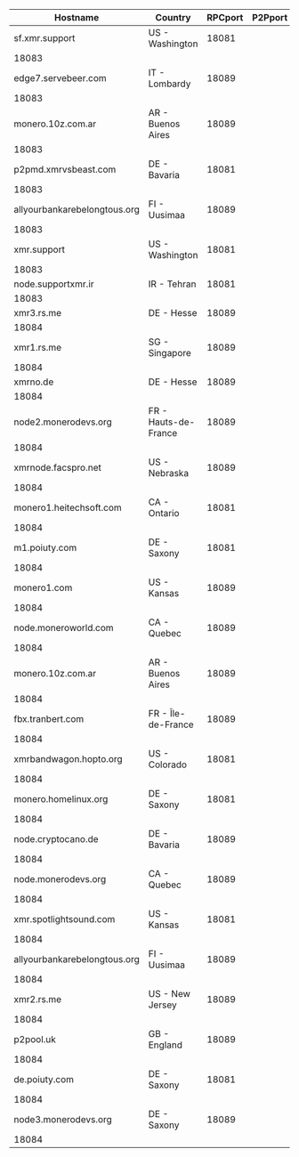 Hostname | Country | RPCport | P2Pport
--- | --- | --- | ---
sf.xmr.support | US - Washington | 18081
 | 18083
edge7.servebeer.com | IT - Lombardy | 18089
 | 18083
monero.10z.com.ar | AR - Buenos Aires | 18089
 | 18083
p2pmd.xmrvsbeast.com | DE - Bavaria | 18081
 | 18083
allyourbankarebelongtous.org | FI - Uusimaa | 18089
 | 18083
xmr.support | US - Washington | 18081
 | 18083
node.supportxmr.ir | IR - Tehran | 18081
 | 18083
xmr3.rs.me | DE - Hesse | 18089
 | 18084
xmr1.rs.me | SG - Singapore | 18089
 | 18084
xmrno.de | DE - Hesse | 18089
 | 18084
node2.monerodevs.org | FR - Hauts-de-France | 18089
 | 18084
xmrnode.facspro.net | US - Nebraska | 18089
 | 18084
monero1.heitechsoft.com | CA - Ontario | 18081
 | 18084
m1.poiuty.com | DE - Saxony | 18081
 | 18084
monero1.com | US - Kansas | 18089
 | 18084
node.moneroworld.com | CA - Quebec | 18089
 | 18084
monero.10z.com.ar | AR - Buenos Aires | 18089
 | 18084
fbx.tranbert.com | FR - Île-de-France | 18089
 | 18084
xmrbandwagon.hopto.org | US - Colorado | 18081
 | 18084
monero.homelinux.org | DE - Saxony | 18081
 | 18084
node.cryptocano.de | DE - Bavaria | 18089
 | 18084
node.monerodevs.org | CA - Quebec | 18089
 | 18084
xmr.spotlightsound.com | US - Kansas | 18081
 | 18084
allyourbankarebelongtous.org | FI - Uusimaa | 18089
 | 18084
xmr2.rs.me | US - New Jersey | 18089
 | 18084
p2pool.uk | GB - England | 18089
 | 18084
de.poiuty.com | DE - Saxony | 18081
 | 18084
node3.monerodevs.org | DE - Saxony | 18089
 | 18084
